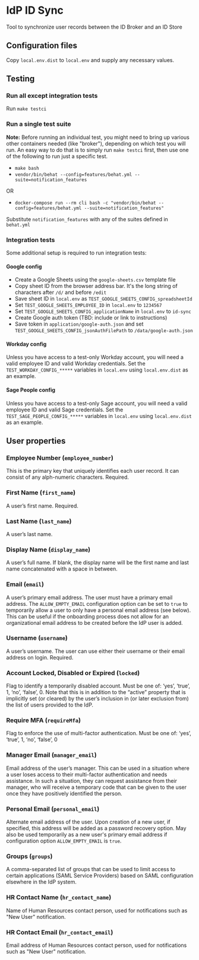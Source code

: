 # IdP ID Sync
Tool to synchronize user records between the ID Broker and an ID Store

## Configuration files
Copy ```local.env.dist``` to ```local.env``` and supply any necessary values.

## Testing

### Run all except integration tests

Run `make testci`

### Run a single test suite

**Note:** Before running an individual test, you might need to bring up various other containers
needed (like "broker"), depending on which test you will run. An easy way to do that is to simply
run `make testci` first, then use one of the following to run just a specific test.

- `make bash`
- `vendor/bin/behat --config=features/behat.yml --suite=notification_features`

OR

- `docker-compose run --rm cli bash -c "vendor/bin/behat --config=features/behat.yml --suite=notification_features"`

Substitute `notification_features` with any of the suites defined in `behat.yml`

### Integration tests

Some additional setup is required to run integration tests:

#### Google config

- Create a Google Sheets using the `google-sheets.csv` template file
- Copy sheet ID from the browser address bar. It's the long string of characters after `/d/` and before `/edit`
- Save sheet ID in `local.env` as `TEST_GOOGLE_SHEETS_CONFIG_spreadsheetId`
- Set `TEST_GOOGLE_SHEETS_EMPLOYEE_ID`  in `local.env` to `1234567`
- Set `TEST_GOOGLE_SHEETS_CONFIG_applicationName`  in `local.env` to `id-sync`
- Create Google auth token (TBD: include or link to instructions)
- Save token in `application/google-auth.json` and set `TEST_GOOGLE_SHEETS_CONFIG_jsonAuthFilePath` to `/data/google-auth.json`

#### Workday config

Unless you have access to a test-only Workday account, you will need a valid employee ID and valid Workday credentials.
Set the `TEST_WORKDAY_CONFIG_*****` variables in `local.env` using `local.env.dist` as an example.

#### Sage People config

Unless you have access to a test-only Sage account, you will need a valid employee ID and valid Sage credentials. 
Set the `TEST_SAGE_PEOPLE_CONFIG_*****` variables in `local.env` using `local.env.dist` as an example.

## User properties

### Employee Number (`employee_number`)
This is the primary key that uniquely identifies each user record. It can consist of any alph-numeric characters. Required.

### First Name (`first_name`)
A user’s first name. Required.

### Last Name (`last_name`)
A user’s last name.

### Display Name (`display_name`)
A user’s full name. If blank, the display name will be the first name and last name concatenated with a space in between.

### Email (`email`)
A user’s primary email address. The user must have a primary email address. The `ALLOW_EMPTY_EMAIL` configuration option can be set to `true` to temporarily allow a user to only have a personal email address (see below). This can be useful if the onboarding process does not allow for an organizational email address to be created before the IdP user is added.

### Username (`username`)
A user’s username. The user can use either their username or their email address on login. Required.

### Account Locked, Disabled or Expired (`locked`)
Flag to identify a temporarily disabled account. Must be one of: ‘yes’, ‘true’, 1, ‘no’, ‘false’, 0. Note that this is in addition to the “active” property that is implicitly set (or cleared) by the user’s inclusion in (or later exclusion from) the list of users provided to the IdP.

### Require MFA (`requireMfa`)
Flag to enforce the use of multi-factor authentication. Must be one of: ‘yes’, ‘true’, 1, ‘no’, ‘false’, 0

### Manager Email (`manager_email`)
Email address of the user’s manager. This can be used in a situation where a user loses access to their multi-factor authentication and needs assistance. In such a situation, they can request assistance from their manager, who will receive a temporary code that can be given to the user once they have positively identified the person.

### Personal Email (`personal_email`)
Alternate email address of the user. Upon creation of a new user, if specified, this address will be added as a password recovery option. May also be used temporarily as a new user's primary email address if configuration option `ALLOW_EMPTY_EMAIL` is `true`.

### Groups (`groups`)
A comma-separated list of groups that can be used to limit access to certain applications (SAML Service Providers) based on SAML configuration elsewhere in the IdP system.

### HR Contact Name (`hr_contact_name`)
Name of Human Resources contact person, used for notifications such as "New User" notification.

### HR Contact Email (`hr_contact_email`)
Email address of Human Resources contact person, used for notifications such as "New User" notification.
